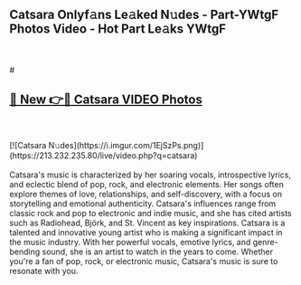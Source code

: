 ## Catsara Onlyf𝚊ns Le𝚊ked N𝚞des - Part-YWtgF Photos Video - Hot Part Le𝚊ks YWtgF
<br>
<br>
# <h2><a href="https://213.232.235.80/live/video.php?q=catsara">🔗 New 👉🔴 Catsara VIDEO Photos</a></h2>
<br>
<br>
[![Catsara N𝚞des](https://i.imgur.com/1EjSzPs.png)](https://213.232.235.80/live/video.php?q=catsara)
<br>
<br>
Catsara's music is characterized by her soaring vocals, introspective lyrics, and eclectic blend of pop, rock, and electronic elements. Her songs often explore themes of love, relationships, and self-discovery, with a focus on storytelling and emotional authenticity. Catsara's influences range from classic rock and pop to electronic and indie music, and she has cited artists such as Radiohead, Björk, and St. Vincent as key inspirations. Catsara is a talented and innovative young artist who is making a significant impact in the music industry. With her powerful vocals, emotive lyrics, and genre-bending sound, she is an artist to watch in the years to come. Whether you're a fan of pop, rock, or electronic music, Catsara's music is sure to resonate with you.
<br>
<br>